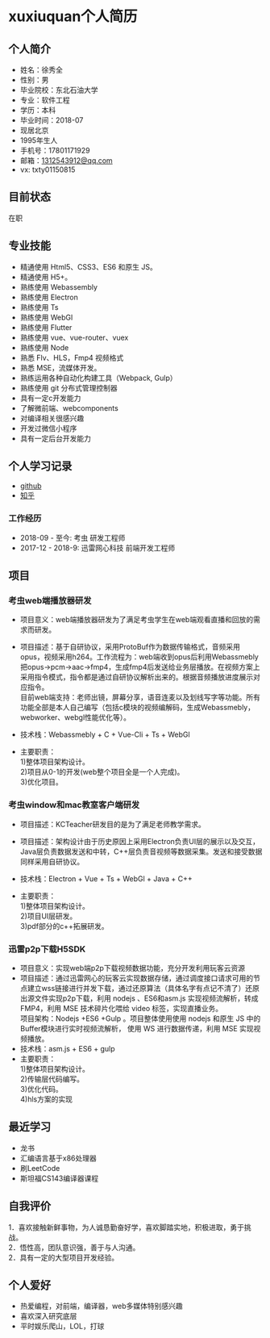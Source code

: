 <!--
 * @Author: xiuquanxu
 * @Company: kaochong
 * @Date: 2020-11-04 23:49:12
 * @LastEditors: xiuquanxu
 * @LastEditTime: 2021-04-20 14:03:29
-->
# xuxiuquan个人简历

## 个人简介  

- 姓名：徐秀全
- 性别：男
- 毕业院校：东北石油大学
- 专业：软件工程
- 学历：本科  
- 毕业时间：2018-07
- 现居北京
- 1995年生人
- 手机号：17801171929
- 邮箱：1312543912@qq.com
- vx: txty01150815

## 目前状态  

在职  

## 专业技能  

- 精通使用 Html5、CSS3、ES6 和原生 JS。
- 精通使用 H5+。
- 熟练使用 Webassembly
- 熟练使用 Electron
- 熟练使用 Ts
- 熟练使用 WebGl
- 熟练使用 Flutter
- 熟练使用 vue、vue-router、vuex
- 熟练使用 Node
- 熟悉 Flv、HLS，Fmp4 视频格式
- 熟悉 MSE，流媒体开发。
- 熟练运用各种自动化构建工具（Webpack, Gulp）
- 熟练使用 git 分布式管理控制器 
- 具有一定c开发能力
- 了解微前端、webcomponents
- 对编译相关很感兴趣
- 开发过微信小程序
- 具有一定后台开发能力  

## 个人学习记录  

- <a href="https://github.com/this-spring">github</a>  
- <a href="https://www.zhihu.com/people/txspring">知乎</a>

### 工作经历

- 2018-09 - 至今: 考虫  研发工程师
- 2017-12 - 2018-9: 迅雷网心科技  前端开发工程师

## 项目

### 考虫web端播放器研发  

- 项目意义：web端播放器研发为了满足考虫学生在web端观看直播和回放的需求而研发。  

- 项目描述：基于自研协议，采用ProtoBuf作为数据传输格式，音频采用opus，视频采用h264。工作流程为：web端收到opus后利用Webassmebly把opus->pcm->aac->fmp4，生成fmp4后发送给业务层播放。在视频方案上采用指令模式，指令都是通过自研协议解析出来的。根据音频播放进度展示对应指令。  
目前web端支持：老师出镜，屏幕分享，语音连麦以及划线写字等功能。所有功能全部是本人自己编写（包括c模块的视频编解码，生成Webassmebly，webworker、webgl性能优化等）。   

- 技术栈：Webassmebly + C + Vue-Cli + Ts + WebGl  

- 主要职责：  
 1)整体项目架构设计。  
 2)项目从0-1的开发(web整个项目全是一个人完成)。  
 3)优化项目。   

### 考虫window和mac教室客户端研发  

- 项目描述：KCTeacher研发目的是为了满足老师教学需求。 

- 项目描述：架构设计由于历史原因上采用Electron负责UI层的展示以及交互，Java层负责数据发送和中转，C++层负责音视频等数据采集。发送和接受数据同样采用自研协议。 
- 技术栈：Electron + Vue + Ts + WebGl + Java + C++ 

- 主要职责：  
 1)整体项目架构设计。  
 2)项目UI层研发。  
 3)pdf部分的c++拓展研发。   

### 迅雷p2p下载H5SDK  
- 项目意义：实现web端p2p下载视频数据功能，充分开发利用玩客云资源  
- 项目描述：通过迅雷网心的玩客云实现数据存储，通过调度接口请求可用的节点建立wss链接进行并发下载，通过还原算法（具体名字有点记不清了）还原出源文件实现p2p下载，利用 nodejs 、ES6和asm.js
实现视频流解析，转成 FMP4，利用 MSE 技术碎片化喂给 video 标签，实现直播业务。  
项目架构：Nodejs +ES6 +Gulp 。项目整体使用使用 nodejs 和原生 JS 中的 Buffer模块进行实时视频流解析，
使用 WS 进行数据传递，利用 MSE 实现视频播放。   
- 技术栈：asm.js + ES6 + gulp
- 主要职责：  
 1)整体项目架构设计。  
 2)传输层代码编写。  
 3)优化代码。   
 4)hls方案的实现

## 最近学习  

- 龙书  
- 汇编语言基于x86处理器
- 刷LeetCode  
- 斯坦福CS143编译器课程  

## 自我评价  
1．喜欢接触新鲜事物，为人诚恳勤奋好学，喜欢脚踏实地，积极进取，勇于挑战。  
2．悟性高，团队意识强，善于与人沟通。  
2．具有一定的大型项目开发经验。    

## 个人爱好

- 热爱编程，对前端，编译器，web多媒体特别感兴趣  
- 喜欢深入研究底层
- 平时娱乐爬山，LOL，打球
